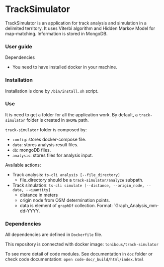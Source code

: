 # TrackSimulator
TrackSimulator is an application for track analysis and simulation in a 
delimited territory. It uses Viterbi algorithm and Hidden Markov Model
for map-matching. Information is stored in MongoDB.

### User guide
Dependencies
-   You need to have installed docker in your machine.

### Installation
Installation is done by `/bin/install.sh` script.

### Use
It is need to get a folder for all the application work. By default,
a `track-simulator` folder is created in `$HOME` path.

`track-simulator` folder is composed by:
- `config`: stores docker-compose file.
- `data`: stores analysis result files.
- `db`: mongoDB files.
- `analysis`: stores files for analysis input.

Available actions:
- Track analysis: `ts-cli analysis [--file_directory]`
    - file_directory should be a `track-simulator/analyze` subpath.
- Track simulation: `ts-cli simulate [--distance, --origin_node, --data, --quantity]`
    - distance in meters
    - origin node from OSM determination points.
    - data is element of `graphDf` collection. Format: `Graph_Analysis_mm-dd-YYYY.

### Dependencies
All dependencies are defined in `Dockerfile` file.

This repository is connected with docker image: `tonibous/track-simulator`

To see more detail of code modules. See documentation in `doc` folder or check code documentation:
`open code-doc/_build/html/index.html`
